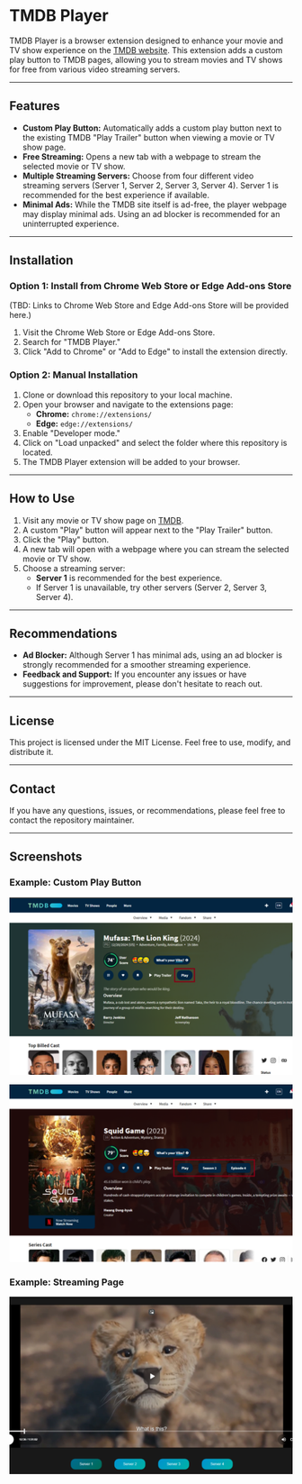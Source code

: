 # TMDB Player

TMDB Player is a browser extension designed to enhance your movie and TV show experience on the [TMDB website](https://www.themoviedb.org/). This extension adds a custom play button to TMDB pages, allowing you to stream movies and TV shows for free from various video streaming servers.

---

## Features

- **Custom Play Button:** Automatically adds a custom play button next to the existing TMDB "Play Trailer" button when viewing a movie or TV show page.
- **Free Streaming:** Opens a new tab with a webpage to stream the selected movie or TV show.
- **Multiple Streaming Servers:** Choose from four different video streaming servers (Server 1, Server 2, Server 3, Server 4). Server 1 is recommended for the best experience if available.
- **Minimal Ads:** While the TMDB site itself is ad-free, the player webpage may display minimal ads. Using an ad blocker is recommended for an uninterrupted experience.

---

## Installation

### Option 1: Install from Chrome Web Store or Edge Add-ons Store
(TBD: Links to Chrome Web Store and Edge Add-ons Store will be provided here.)

1. Visit the Chrome Web Store or Edge Add-ons Store.
2. Search for "TMDB Player."
3. Click "Add to Chrome" or "Add to Edge" to install the extension directly.

### Option 2: Manual Installation

1. Clone or download this repository to your local machine.
2. Open your browser and navigate to the extensions page:
   - **Chrome:** `chrome://extensions/`
   - **Edge:** `edge://extensions/`
3. Enable "Developer mode."
4. Click on "Load unpacked" and select the folder where this repository is located.
5. The TMDB Player extension will be added to your browser.


---

## How to Use

1. Visit any movie or TV show page on [TMDB](https://www.themoviedb.org/).
2. A custom "Play" button will appear next to the "Play Trailer" button.
3. Click the "Play" button.
4. A new tab will open with a webpage where you can stream the selected movie or TV show.
5. Choose a streaming server:
   - **Server 1** is recommended for the best experience.
   - If Server 1 is unavailable, try other servers (Server 2, Server 3, Server 4).

---

## Recommendations

- **Ad Blocker:** Although Server 1 has minimal ads, using an ad blocker is strongly recommended for a smoother streaming experience.
- **Feedback and Support:** If you encounter any issues or have suggestions for improvement, please don't hesitate to reach out.

---

## License

This project is licensed under the MIT License. Feel free to use, modify, and distribute it.

---

## Contact

If you have any questions, issues, or recommendations, please feel free to contact the repository maintainer.

---

## Screenshots

### Example: Custom Play Button

![Custom Play Button](assets/screenshots/movieButton.png)

![Custom Play Button Next to Trailer](assets/screenshots/tvShowButton.png)

### Example: Streaming Page
![Streaming Servers](assets/screenshots/player.png)

